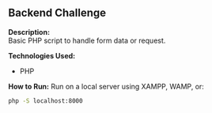 
## Backend Challenge

**Description:**  
Basic PHP script to handle form data or request.

**Technologies Used:**  
- PHP

**How to Run:**
Run on a local server using XAMPP, WAMP, or:
```bash
php -S localhost:8000
